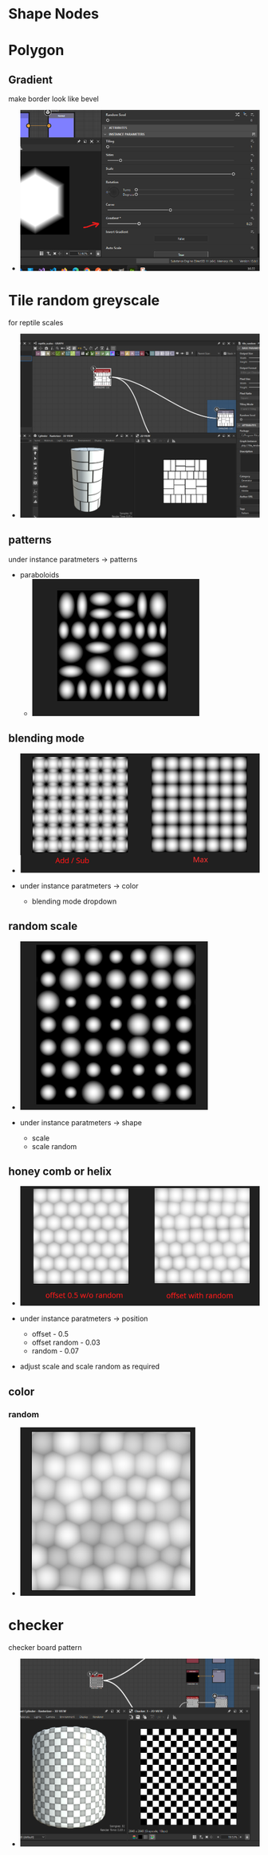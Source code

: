 # **Shape Nodes**

# Polygon

## Gradient

make border look like bevel

- <img src="./images/shape-nodes/polygon-gradient.png">

# Tile random greyscale

for reptile scales

- <img src="./images/shape-nodes/tile-random-greyscale.png">

## patterns

under instance paratmeters -> patterns

- paraboloids
  - <img src="./images/shape-nodes/paraboloids-tile-pattern.png">

## blending mode

- <img src="./images/shape-nodes/random-tile-blending.png">

- under instance paratmeters -> color
  - blending mode dropdown

## random scale

- <img src="./images/shape-nodes/random-tile-scale-random.png">

- under instance paratmeters -> shape
  - scale
  - scale random

## honey comb or helix

- <img src="./images/shape-nodes/random-tile-position-offset-0_5.png">

- under instance paratmeters -> position
  - offset - 0.5
  - offset random - 0.03
  - random - 0.07
- adjust scale and scale random as required

## color

### random

- <img src="./images/shape-nodes/random-tile-color-random.png">

# checker

checker board pattern

- <img src="./images/shape-nodes/checker-board-node-example.png">
